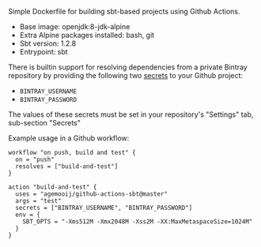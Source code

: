 Simple Dockerfile for building sbt-based projects using Github Actions.

- Base image: openjdk:8-jdk-alpine
- Extra Alpine packages installed: bash, git
- Sbt version: 1.2.8
- Entrypoint: sbt

There is builtin support for resolving dependencies from a private Bintray repository by providing the following two [secrets](https://developer.github.com/actions/creating-workflows/storing-secrets/) to your Github project:

- `BINTRAY_USERNAME`
- `BINTRAY_PASSWORD`

The values of these secrets must be set in your repository's "Settings" tab, sub-section "Secrets"

Example usage in a Github workflow:

```
workflow "on push, build and test" {
  on = "push"
  resolves = ["build-and-test"]
}

action "build-and-test" {
  uses = "agemooij/github-actions-sbt@master"
  args = "test"
  secrets = ["BINTRAY_USERNAME", "BINTRAY_PASSWORD"]
  env = {
    SBT_OPTS = "-Xms512M -Xmx2048M -Xss2M -XX:MaxMetaspaceSize=1024M"
  }
}
```
